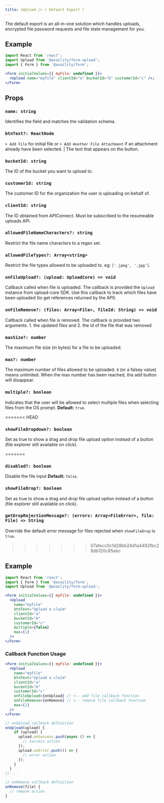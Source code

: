 ```yaml
---
title: <Upload /> ( Default Export )
---
```


The default export is an all-in-one solution which handles uploads, encrypted file password requests and file state management for you.

## Example

```jsx
import React from 'react';
import Upload from '@availity/form-upload';
import { Form } from '@availity/form';

<Form initialValues={{ myFile: undefined }}>
  <Upload name="myFile" clientId="a" bucketId="b" customerId="c" />;
</Form>
```

## Props

### `name: string`

Identifies the field and matches the validation schema.

### `btnText?: ReactNode`

`+ Add File` for initial file or `+ Add Another File Attachment` if an attachment already have been selected. | The text that appears on the button.

### `bucketId: string`

The ID of the bucket you want to upload to.

### `customerId: string`

The customer ID for the organization the user is uploading on behalf of.

### `clientId: string`

The ID obtained from APIConnect. Must be subscribed to the resumeable uploads API.

### `allowedFileNameCharacters?: string`

Restrict the file name characters to a regex set.

### `allowedFileTypes?: Array<string>`

Restrict the file types allowed to be uploaded to. eg: `['.jpeg', '.jpg']`.

### `onFileUpload?: (upload: UploadCore) => void`

Callback called when file is uploaded. The callback is provided the `Upload` instance from upload-core SDK. Use this callback to track which files have been uploaded (to get references returned by the API).

### `onFileRemove?: (files: Array<File>, fileId: String) => void`

Callback called when file is removed. The callback is provided two arguments. 1. the updated files and 2. the id of the file that was removed

### `maxSize?: number`

The maximum file size (in bytes) for a file to be uploaded.

### `max?: number`

The maximum number of files allowed to be uploaded. `0` (or a falsey value) means unlimited. When the max number has been reached, the add button will disappear.

### `multiple?: boolean`

Indicates that the user will be allowed to select multiple files when selecting files from the OS prompt. **Default:** `true`.

<<<<<<< HEAD
### `showFileDropdown?: boolean`

Set as true to show a drag and drop file upload option instead of a button (file explorer still available on click).

=======
### `disabled?: boolean`

Disable the file input **Default:** `false`.

### `showFileDrop?: boolean`

Set as true to show a drag and drop file upload option instead of a button (file explorer still available on click).

### `getDropRejectionMessage?: (errors: Array<FileError>, file: File) => String`

Override the default error message for files rejected when `showFileDrop` is `true`.

>>>>>>> 07afecc0c1d28bb24d1a4492fbc28db120c85ebc
## Example

```jsx
import React from 'react';
import { Form } from '@availity/form';
import Upload from '@availity/form-upload';

<Form initialValues={{ myFile: undefined }}>
  <Upload
    name="myFile"
    btnText="Upload a claim"
    clientId="a"
    bucketId="b"
    customerId="c"
    multiple={false}
    max={1}
  />
</Form>
```

### Callback Function Usage

```jsx
<Form initialValues={{ myFile: undefined }}>
  <Upload
    name="myFile"
    btnText="Upload a claim"
    clientId="a"
    bucketId="b"
    customerId="c"
    onFileUpload={onUpload} // <-- add file callback function
    onFileRemove={onRemove} // <-- remove file callback function
    max={1}
  />
</Form>

// onUpload callback definition
onUpload(upload) {
    if (upload) {
      upload.onSuccess.push(async () => {
        // success action
      });
      upload.onError.push(() => {
        // error action
      });
    }
  }
// ...

// onRemove callback definition
onRemove(file) {
  // remove action
}
```
